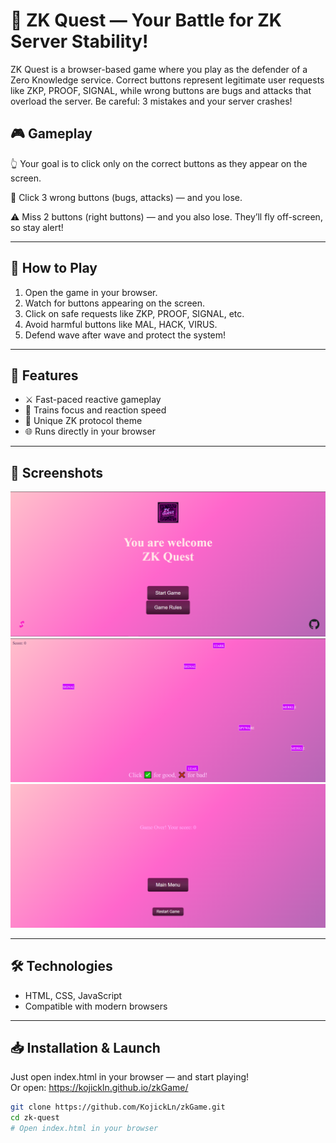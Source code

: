 # 🧠 ZK Quest — Your Battle for ZK Server Stability!

ZK Quest is a browser-based game where you play as the defender of a Zero Knowledge service. Correct buttons represent legitimate user requests like ZKP, PROOF, SIGNAL, while wrong buttons are bugs and attacks that overload the server. Be careful: 3 mistakes and your server crashes!

## 🎮 Gameplay

👆 Your goal is to click only on the correct buttons as they appear on the screen.

🛑 Click 3 wrong buttons (bugs, attacks) — and you lose.

⚠️ Miss 2 buttons (right buttons) — and you also lose. They’ll fly off-screen, so stay alert!

---

## 🚀 How to Play

1. Open the game in your browser.  
2. Watch for buttons appearing on the screen.  
3. Click on safe requests like ZKP, PROOF, SIGNAL, etc.  
4. Avoid harmful buttons like MAL, HACK, VIRUS.  
5. Defend wave after wave and protect the system!

---

## 🧩 Features

- ⚔️ Fast-paced reactive gameplay  
- 🧠 Trains focus and reaction speed  
- 🎯 Unique ZK protocol theme  
- 🌐 Runs directly in your browser

---

## 📸 Screenshots

![Screenshot](assets/screenshots/screenshot1.png)
![Screenshot](assets/screenshots/screenshot2.png)
![Screenshot](assets/screenshots/screenshot3.png)

---

## 🛠 Technologies

- HTML, CSS, JavaScript  
- Compatible with modern browsers

---

## 📥 Installation & Launch

Just open index.html in your browser — and start playing!  
Or open: https://kojickln.github.io/zkGame/

```bash
git clone https://github.com/KojickLn/zkGame.git
cd zk-quest
# Open index.html in your browser
